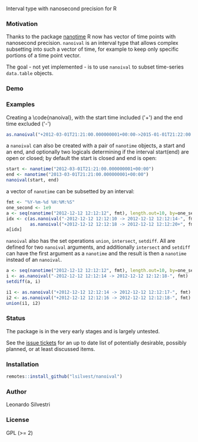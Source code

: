 Interval type with nanosecond precision for R

### Motivation

Thanks to the package
[nanotime](https://cran.r-project.org/web/packages/nanotime/index.html)
R now has vector of time points with nanosecond precision. `nanoival`
is an interval type that allows complex subsetting into such a vector
of time, for example to keep only specific portions of a time point
vector.

The goal - not yet implemented - is to use `nanoival` to subset
time-series `data.table` objects.

### Demo

### Examples

Creating a \code{nanoival}, with the start time included ('+') and the end
time excluded ('-')

~~~ R
as.nanoival("+2012-03-01T21:21:00.000000001+00:00->2015-01-01T21:22:00.000000999+04:00-")
~~~

a `nanoival` can also be created with a pair of `nanotime` objects, a start
and an end, and optionally two logicals determining if the interval start(end) are open
or closed; by default the start is closed and end is open:

~~~ R
start <- nanotime("2012-03-01T21:21:00.000000001+00:00")
end <- nanotime("2013-03-01T21:21:00.000000001+00:00")
nanoival(start, end)
~~~

a vector of `nanotime` can be subsetted by an interval:

~~~ R
fmt <- "%Y-%m-%d %H:%M:%S"
one_second <- 1e9
a <- seq(nanotime("2012-12-12 12:12:12", fmt), length.out=10, by=one_second)
idx <- c(as.nanoival("-2012-12-12 12:12:10 -> 2012-12-12 12:12:14-", fmt),
         as.nanoival("+2012-12-12 12:12:18 -> 2012-12-12 12:12:20+", fmt))
a[idx]
~~~

`nanoival` also has the set operations `union`, `intersect`,
`setdiff`. All are defined for two `nanoival` arguments, and
additionally `intersect` and `setdiff` can have the first argument as
a `nanotime` and the result is then a `nanotime` instead of an
`nanoival`.

~~~ R
a <- seq(nanotime("2012-12-12 12:12:12", fmt), length.out=10, by=one_second)
i <- as.nanoival("-2012-12-12 12:12:14 -> 2012-12-12 12:12:18-", fmt)
setdiff(a, i)

i1 <- as.nanoival("+2012-12-12 12:12:14 -> 2012-12-12 12:12:17-", fmt)
i2 <- as.nanoival("+2012-12-12 12:12:16 -> 2012-12-12 12:12:18-", fmt)
union(i1, i2)
~~~


### Status

The package is in the very early stages and is largely untested.

See the [issue tickets](https://github.com/lsilvestri/nanoival/issues)
for an up to date list of potentially desirable, possibly planned, or
at least discussed items.

### Installation

```r
remotes::install_github("lsilvest/nanoival")
```

### Author

Leonardo Silvestri

### License

GPL (>= 2)
